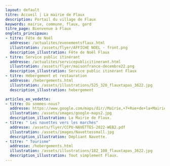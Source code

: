 ```yaml
---
layout: default
titre: Accueil | La mairie de Flaux
description: Portail du village de Flaux
keywords: mairie, commune, flaux, gard
titre_page: Bienvenue à Flaux
onglets_principaux:
- titre: Fête de Noël
  addresse: /actualites/evenementsflaux.html
  illustration: /assets/flyer/AFFICHE NOEL - front.png
  description_illustration: Fête de Noël Flaux
- titre: Service public itinérant
  addresse: /actualites/servicepublicitinerant.html
  illustration: /assets/flyer/maisonfrance-decembre22.png
  description_illustration: Service public itinérant Flaux
- titre: Hébergement et restauration
  addresse: /hebergements.html
  illustration: /assets/illustrations/525_320_flauxtapas_3622.jpg
  description_illustration: hebergement

articles_en_vedette:
- titre: Où sommes-nous?
  addresse: https://www.google.com/maps/dir//Mairie,+7+Rue+de+la+Mairie,+30700+Flaux/@44.0126437,4.4763609,13z/data=!4m8!4m7!1m0!1m5!1m1!1s0x12b5b63c3159cc4b:0x9feb3ce2c7fcb932!2m2!1d4.504586!2d44.020724modestes_frontpageactussecondaires.png
  illustration: /assets/images/google-maps2.jpg
  description_illustration: La Mairie de Flaux.
- titre: " Les navettes vers les marchés"
  addresse: /assets/flyer/CCPU-NAVETTES-2022-WEB2.pdf
  illustration: /assets/images/Navettessmall.jpg
  description_illustration: Dépliant Navette.
- titre: " Tourisme"
  addresse: /hebergements.html
  illustration: /assets/illustrations/182_108_flauxtapas_3622.jpg
  description_illustration: Tout simplement Flaux.
---
```

